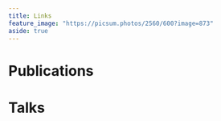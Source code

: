 ```yaml
---
title: Links
feature_image: "https://picsum.photos/2560/600?image=873"
aside: true
---
```


# Publications
# Talks

